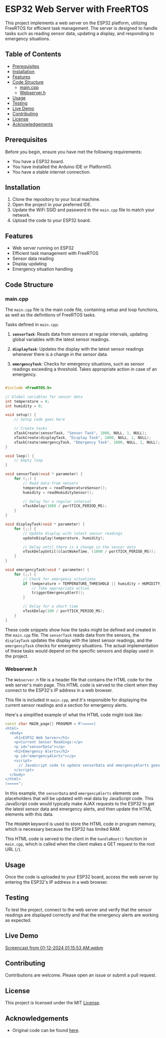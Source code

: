 # ESP32 Web Server with FreeRTOS

This project implements a web server on the ESP32 platform, utilizing FreeRTOS for efficient task management. The server is designed to handle tasks such as reading sensor data, updating a display, and responding to emergency situations.

## Table of Contents

- [Prerequisites](#prerequisites)
- [Installation](#installation)
- [Features](#features)
- [Code Structure](#code-structure)
    - [main.cpp](#maincpp)
    - [Webserver.h](#Webserverh)
- [Usage](#usage)
- [Testing](#testing)
- [Live Demo](#live-demo)
- [Contributing](#contributing)
- [License](#license)
- [Acknowledgements](#acknowledgements)

## Prerequisites

Before you begin, ensure you have met the following requirements:

- You have a ESP32 board.
- You have installed the Arduino IDE or PlatformIO.
- You have a stable internet connection.

## Installation

1. Clone the repository to your local machine.
2. Open the project in your preferred IDE.
3. Update the WiFi SSID and password in the `main.cpp` file to match your network.
4. Upload the code to your ESP32 board.

## Features

- Web server running on ESP32
- Efficient task management with FreeRTOS
- Sensor data reading
- Display updating
- Emergency situation handling

## Code Structure

### main.cpp

The `main.cpp` file is the main code file, containing setup and loop functions, as well as the definitions of FreeRTOS tasks.

Tasks defined in `main.cpp`:

1. **`sensorTask`**: Reads data from sensors at regular intervals, updating global variables with the latest sensor readings.

2. **`displayTask`**: Updates the display with the latest sensor readings whenever there is a change in the sensor data.

3. **`emergencyTask`**: Checks for emergency situations, such as sensor readings exceeding a threshold. Takes appropriate action in case of an emergency.

```cpp

#include <FreeRTOS.h>

// Global variables for sensor data
int temperature = 0;
int humidity = 0;

void setup() {
    // Setup code goes here

    // Create tasks
    xTaskCreate(sensorTask, "Sensor Task", 1000, NULL, 1, NULL);
    xTaskCreate(displayTask, "Display Task", 1000, NULL, 1, NULL);
    xTaskCreate(emergencyTask, "Emergency Task", 1000, NULL, 1, NULL);
}

void loop() {
    // Empty loop
}

void sensorTask(void * parameter) {
    for (;;) {
        // Read data from sensors
        temperature = readTemperatureSensor();
        humidity = readHumiditySensor();

        // Delay for a regular interval
        vTaskDelay(1000 / portTICK_PERIOD_MS);
    }
}

void displayTask(void * parameter) {
    for (;;) {
        // Update display with latest sensor readings
        updateDisplay(temperature, humidity);

        // Delay until there is a change in the sensor data
        vTaskDelayUntil(&lastWakeTime, (1000 / portTICK_PERIOD_MS));
    }
}

void emergencyTask(void * parameter) {
    for (;;) {
        // Check for emergency situations
        if (temperature > TEMPERATURE_THRESHOLD || humidity > HUMIDITY_THRESHOLD) {
            // Take appropriate action
            triggerEmergencyAlert();
        }

        // Delay for a short time
        vTaskDelay(100 / portTICK_PERIOD_MS);
    }
}
```

These code snippets show how the tasks might be defined and created in the `main.cpp` file. The `sensorTask` reads data from the sensors, the `displayTask` updates the display with the latest sensor readings, and the `emergencyTask` checks for emergency situations. The actual implementation of these tasks would depend on the specific sensors and display used in the project.

### Webserver.h

The `Webserver.h` file is a header file that contains the HTML code for the web server's main page. This HTML code is served to the client when they connect to the ESP32's IP address in a web browser.

This file is included in `main.cpp`, and it's responsible for displaying the current sensor readings and a section for emergency alerts.

Here's a simplified example of what the HTML code might look like:

```cpp
const char MAIN_page[] PROGMEM = R"=====(
<html>
  <body>
    <h1>ESP32 Web Server</h1>
    <p>Current Sensor Readings:</p>
    <p id="sensorData"></p>
    <h2>Emergency Alerts</h2>
    <p id="emergencyAlerts"></p>
    <script>
      // JavaScript code to update sensorData and emergencyAlerts goes here
    </script>
  </body>
</html>
)=====";
```

In this example, the `sensorData` and `emergencyAlerts` elements are placeholders that will be updated with real data by JavaScript code. This JavaScript code would typically make AJAX requests to the ESP32 to get the latest sensor data and emergency alerts, and then update the HTML elements with this data.

The `PROGMEM` keyword is used to store the HTML code in program memory, which is necessary because the ESP32 has limited RAM.

This HTML code is served to the client in the `handleRoot()` function in `main.cpp`, which is called when the client makes a GET request to the root URL (`/`).

## Usage

Once the code is uploaded to your ESP32 board, access the web server by entering the ESP32's IP address in a web browser.

## Testing

To test the project, connect to the web server and verify that the sensor readings are displayed correctly and that the emergency alerts are working as expected.

## Live Demo

[Screencast from 01-12-2024 01:15:53 AM.webm](https://github.com/ESP32-Work/Embedded-Systems-Semester-Project/assets/81290322/210c93d9-d37c-4b91-9d12-6f95ebebdda4)

## Contributing

Contributions are welcome. Please open an issue or submit a pull request.

## License

This project is licensed under the MIT [License](LICENSE).

## Acknowledgements

- Original code can be found [here](https://github.com/KrisKasprzak/ESP32_WebPage).
